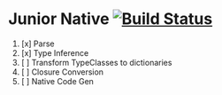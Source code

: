 # Junior Native [![Build Status](https://travis-ci.org/holoed/JuniorNative.svg?branch=master)](https://travis-ci.org/holoed/JuniorNative)

1. [x] Parse
2. [x] Type Inference
3. [ ] Transform TypeClasses to dictionaries
4. [ ] Closure Conversion
5. [ ] Native Code Gen
